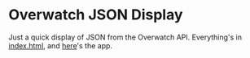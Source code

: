 # Overwatch JSON Display

Just a quick display of JSON from the Overwatch API.  Everything's in [index.html](index.html), and [here](https://mrmicrowaveoven.github.io/overBlock/?fbclid=IwAR3VMyrcq-6hf2q2hn9X2O5OJtYGXA2ezYmDcGCb7372P3t9gm6rlLiOSr4)'s the app.

